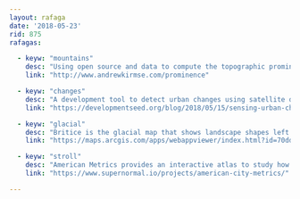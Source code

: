 ```yaml
---
layout: rafaga
date: '2018-05-23'
rid: 875
rafagas:

  - keyw: "mountains"
    desc: "Using open source and data to compute the topographic prominence (relative or autonomous height, or primary factor) for all world mountains"
    link: "http://www.andrewkirmse.com/prominence"

  - keyw: "changes"
    desc: "A development tool to detect urban changes using satellite data and facilitate cartography updates"
    link: "https://developmentseed.org/blog/2018/05/15/sensing-urban-change/"

  - keyw: "glacial"
    desc: "Britice is the glacial map that shows landscape shapes left in England by the last glacial era 27 thousand years ago"
    link: "https://maps.arcgis.com/apps/webappviewer/index.html?id=70dd45e769534ff08cb41c9571ec5258"

  - keyw: "stroll"
    desc: "American Metrics provides an interactive atlas to study how walkable American cities are"
    link: "https://www.supernormal.io/projects/american-city-metrics/"

---
```

